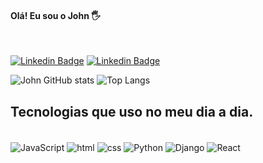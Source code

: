 #### Olá! Eu sou o John 🖐️
<br>

[![Linkedin Badge](	https://img.shields.io/badge/LinkedIn-0077B5?style=for-the-badge&logo=linkedin&logoColor=white)](https://www.linkedin.com/in/john-denys/)
[![Linkedin Badge](	https://img.shields.io/badge/Instagram-E4405F?style=for-the-badge&logo=instagram&logoColor=white)](https://www.instagram.com/john.dev01/)

![John GitHub stats](https://github-readme-stats.vercel.app/api?username=johndj68&show_icons=true&theme=tokyonight)
![Top Langs](https://github-readme-stats.vercel.app/api/top-langs/?username=johndj68&layout=compact)



## Tecnologias que uso no meu dia a dia.

<div style="display: inline_block"><br/>
  <img align= "center" alt="JavaScript" src="https://img.shields.io/badge/JavaScript-F7DF1E?style=for-the-badge&logo=javascript&logoColor=black"/>
  <img align= "center" alt="html" src="https://img.shields.io/badge/HTML5-E34F26?style=for-the-badge&logo=html5&logoColor=white"/>
  <img align= "center" alt="css" src="https://img.shields.io/badge/CSS-239120?&style=for-the-badge&logo=css3&logoColor=white"/>
  <img align= "center" alt="Python" src="https://img.shields.io/badge/Python-14354C?style=for-the-badge&logo=python&logoColor=white"/>
  <img align= "center" alt="Django" src="https://img.shields.io/badge/Django-092E20?style=for-the-badge&logo=django&logoColor=white"/>
  <img align= "center" alt="React" src="https://img.shields.io/badge/React-20232A?style=for-the-badge&logo=react&logoColor=61DAFB"/>
</div>
